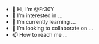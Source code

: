 - 👋 Hi, I’m @Fr30Y
- 👀 I’m interested in ...
- 🌱 I’m currently learning ...
- 💞️ I’m looking to collaborate on ...
- 📫 How to reach me ...

<!---
Fr30Y/Fr30Y is a ✨ special ✨ repository because its `README.md` (this file) appears on your GitHub profile.
You can click the Preview link to take a look at your changes.
--->
